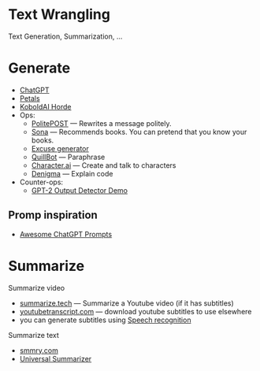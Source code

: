# Text Wrangling

Text Generation, Summarization, ...

# Generate
- [ChatGPT](https://chat.openai.com/)
- [Petals](https://petals.ml/)
- [KoboldAI Horde](https://koboldai.net/)
- Ops:
	- [PolitePOST](https://www.politepost.net/) — Rewrites a message politely.
	- [Sona](https://www.readthistwice.com/sona) — Recommends books. You can pretend that you know your books.
	- [Excuse generator](https://excuses.ai/)
	- [QuillBot](https://quillbot.com/) — Paraphrase
	- [Character.ai](https://character.ai/) — Create and talk to characters
	- [Denigma](https://denigma.app/) — Explain code
- Counter-ops:
	- [GPT-2 Output Detector Demo](https://huggingface.co/openai-detector)

## Promp inspiration
- [Awesome ChatGPT Prompts](https://prompts.chat/)

# Summarize
Summarize video
- [summarize.tech](https://www.summarize.tech/) — Summarize a Youtube video (if it has subtitles)
- [youtubetranscript.com](http://youtubetranscript.com/) — download youtube subtitles to use elsewhere
- you can generate subtitles using [Speech recognition](Voice-Wrangling)

Summarize text
- [smmry.com](https://smmry.com/)
- [Universal Summarizer](https://labs.kagi.com/ai/sum)
